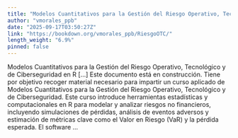 ```yaml
---
title: "Modelos Cuantitativos para la Gestión del Riesgo Operativo, Tecnológico y de Ciberseguridad en R"
author: "vmorales_ppb"
date: "2025-09-17T03:50:27Z"
link: "https://bookdown.org/vmorales_ppb/RiesgoOTC/"
length_weight: "6.9%"
pinned: false
---
```


Modelos Cuantitativos para la Gestión del Riesgo Operativo, Tecnológico y de Ciberseguridad en R [...] Este documento está en construcción. Tiene por objetivo recoger material necesario para impartir un curso aplicado de Modelos Cuantitativos para la Gestión del Riesgo Operativo, Tecnológico y de Ciberseguridad. Este curso introduce herramientas estadísticas y computacionales en R para modelar y analizar riesgos no financieros, incluyendo simulaciones de pérdidas, análisis de eventos adversos y estimación de métricas clave como el Valor en Riesgo (VaR) y la pérdida esperada. El software ...
